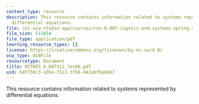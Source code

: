 ```yaml
---
content_type: resource
description: This resource contains information related to systems represented by
  differential equations.
file: /ol-ocw-studio-app/courses/res-6-007-signals-and-systems-spring-2011/6df750c3a3ba75113f68842abf6abda7_MITRES_6_007S11_lec06.pdf
file_size: 511654
file_type: application/pdf
learning_resource_types: []
license: https://creativecommons.org/licenses/by-nc-sa/4.0/
ocw_type: OCWFile
resourcetype: Document
title: MITRES_6_007S11_lec06.pdf
uid: 6df750c3-a3ba-7511-3f68-842abf6abda7
---
```

This resource contains information related to systems represented by differential equations.